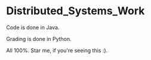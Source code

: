 # Distributed_Systems_Work

Code is done in Java.

Grading is done in Python.

All 100%. Star me, if you're seeing this :).

